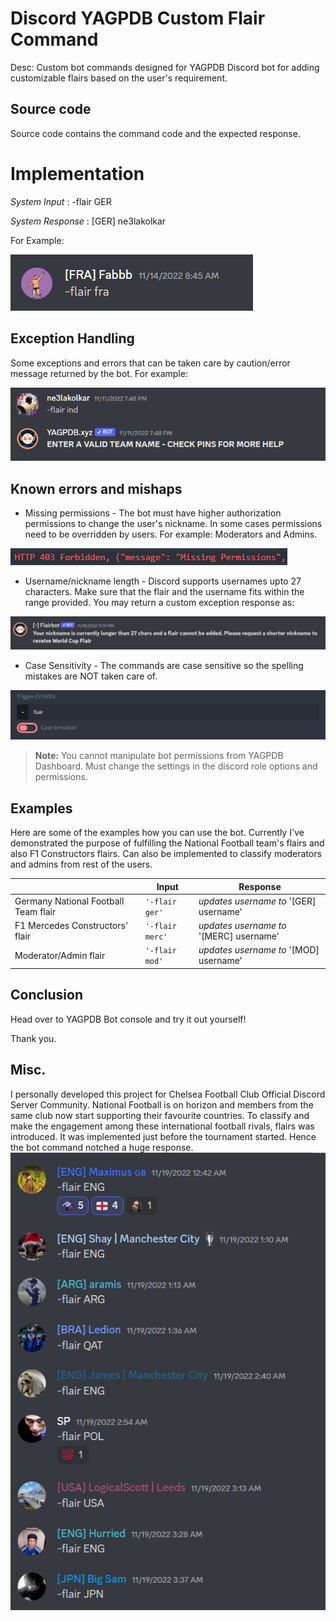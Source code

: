 # Discord YAGPDB Custom Flair Command

Desc: Custom bot commands designed for YAGPDB Discord bot for adding customizable flairs based on the user's requirement.


## Source code

Source code contains the command code and the expected response. 


# Implementation

*System Input* : -flair GER

*System Response* : [GER] ne3lakolkar

For Example:

![response](https://github.com/ne3lakolkar/YAGPDB-Custom-Command-Nickname-Flair/blob/main/Resources/Screenshot%202022-12-08%20123032.png)


## Exception Handling

Some exceptions and errors that can be taken care by caution/error message returned by the bot. 
For example:

![response](https://github.com/ne3lakolkar/YAGPDB-Custom-Command-Nickname-Flair/blob/main/Resources/Screenshot%202022-12-08%20122957.png)

## Known errors and mishaps

- Missing permissions - The bot must have higher authorization permissions to change the user's nickname. In some cases permissions need to be overridden by users. 
For example: Moderators and Admins. 

![response](https://github.com/ne3lakolkar/YAGPDB-Custom-Command-Nickname-Flair/blob/01c8e40729dfdf5e1333ec9a9e797ea22294e139/Resources/Screenshot%202022-12-08%20122613.png)
- Username/nickname length - Discord supports usernames upto 27 characters. Make sure that the flair and the username fits within the range provided. You may return a custom exception response as: 

![response](https://github.com/ne3lakolkar/YAGPDB-Custom-Command-Nickname-Flair/blob/main/Resources/Screenshot%202022-12-08%20124827.png)
- Case Sensitivity - The commands are case sensitive so the spelling mistakes are NOT taken care of. 

![response](https://github.com/ne3lakolkar/YAGPDB-Custom-Command-Nickname-Flair/blob/main/Resources/Screenshot%202022-12-08%20122844.png)
> **Note:** You cannot manipulate bot permissions from YAGPDB Dashboard. Must change the settings in the discord role options and permissions. 


## Examples

Here are some of the examples how you can use the bot. Currently I've demonstrated the purpose of fulfilling the National Football team's flairs and also F1 Constructors flairs. Can also be implemented to classify moderators and admins from rest of the users. 

|                |Input                          |Response|
|----------------|-------------------------------|-----------------------------|
|Germany National Football Team flair|`'-flair ger'`            |*updates username to* '[GER] username'            |
|F1 Mercedes Constructors' flair|`'-flair merc'`            |    *updates username to* '[MERC] username'        |
|Moderator/Admin flair          |`'-flair mod'`|*updates username to* '[MOD] username'|

## Conclusion

Head over to YAGPDB Bot console and try it out yourself!

Thank you.

## Misc.
I personally developed this project for Chelsea Football Club Official Discord Server Community. National Football is on horizon and members from the same club now start supporting their favourite countries. To classify and make the engagement among these international football rivals, flairs was introduced. 
It was implemented just before the tournament started. Hence the bot command notched a huge response. 
![response](https://github.com/ne3lakolkar/YAGPDB-Custom-Command-Nickname-Flair/blob/01c8e40729dfdf5e1333ec9a9e797ea22294e139/Resources/Screenshot%202022-12-08%20123116.png)
